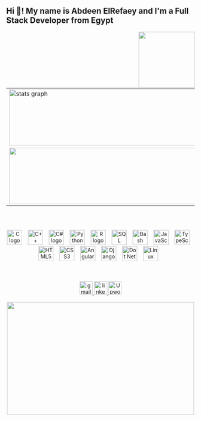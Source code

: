 <h2 align="left">Hi 👋! My name is Abdeen ElRefaey and I'm a Full Stack Developer from Egypt</h2>

<img align="right" height="150" src="https://i.giphy.com/media/v1.Y2lkPTc5MGI3NjExY2dxc2V3b2FxeXBkdnAwbHNpYmw2dW83MTJtdHZ3MnZwanFrYzljYSZlcD12MV9pbnRlcm5hbF9naWZfYnlfaWQ Y3Q9Zw/62PP2yEIAZF6g/giphy.gif"  />

<table align="center">
  <tr>
    <td>
      <img src="https://github-readme-stats.vercel.app/api?username=MagedElRefaey&hide_title=false&hide_rank=false&show_icons=true&include_all_commits=true&count_private=true&disable_animations=false&theme=dracula&locale=en&hide_border=false&cache_seconds=3600" height="150" width="500" alt="stats graph" />
    </td>
  </tr>
  <tr>
    <td>
      <img src="https://github-readme-stats.vercel.app/api/top-langs?username=MagedElRefaey&locale=en&hide_title=false&layout=compact&card_width=320&langs_count=5&theme=dracula&hide_border=false&cache_seconds=3600" height="150" width="500 alt="languages graph" />
    </td>
  </tr>
</table>

<br><br>
<div align="Center">
  <img src="https://cdn.jsdelivr.net/gh/devicons/devicon/icons/c/c-original.svg" height="40" alt="C logo" style="margin-right: 12px;" />
  <img src="https://cdn.jsdelivr.net/gh/devicons/devicon/icons/cplusplus/cplusplus-original.svg" height="40" alt="C++ logo" style="margin-right: 12px;" />
  <img src="https://cdn.jsdelivr.net/gh/devicons/devicon/icons/csharp/csharp-original.svg" height="40" alt="C# logo" style="margin-right: 12px;" />
  <img src="https://cdn.jsdelivr.net/gh/devicons/devicon/icons/python/python-original.svg" height="40" alt="Python logo" style="margin-right: 12px;" />
  <img src="https://cdn.jsdelivr.net/gh/devicons/devicon/icons/r/r-original.svg" height="40" alt="R logo" style="margin-right: 12px;" />
  <img src="https://cdn.jsdelivr.net/gh/devicons/devicon/icons/mysql/mysql-original.svg" height="40" alt="SQL logo" style="margin-right: 12px;" />
  <img src="https://cdn.jsdelivr.net/gh/devicons/devicon/icons/bash/bash-original.svg" height="40" alt="Bash logo" style="margin-right: 12px;" />
  <img src="https://cdn.jsdelivr.net/gh/devicons/devicon/icons/javascript/javascript-original.svg" height="40" alt="JavaScript logo" style="margin-right: 12px;" />
  <img src="https://cdn.jsdelivr.net/gh/devicons/devicon/icons/typescript/typescript-original.svg" height="40" alt="TypeScript logo" style="margin-right: 12px;" />
  <img src="https://cdn.jsdelivr.net/gh/devicons/devicon/icons/html5/html5-original.svg" height="40" alt="HTML5 logo" style="margin-right: 12px;" />
  <img src="https://cdn.jsdelivr.net/gh/devicons/devicon/icons/css3/css3-original.svg" height="40" alt="CSS3 logo" style="margin-right: 12px;" />
  <img src="https://cdn.jsdelivr.net/gh/devicons/devicon/icons/angularjs/angularjs-original.svg" height="40" alt="Angular logo" 
  style="margin-right: 12px;" />
  <img src="https://cdn.jsdelivr.net/gh/devicons/devicon@latest/icons/django/django-plain.svg" height="40" alt="Django logo" 
  style="margin-right: 12px;" />
  <img src="https://cdn.jsdelivr.net/gh/devicons/devicon@latest/icons/dotnetcore/dotnetcore-original.svg" height="40" alt="Dot Net logo" style="margin-right: 12px;" />
  <img src="https://cdn.jsdelivr.net/gh/devicons/devicon/icons/linux/linux-original.svg" height="40" alt="Linux logo" style="margin-right: 12px;" />
</div>
<br><br><br>
<div align="Center" >
  <a href = "mailto:MagedElRefaey777@gmail.com" target = "_blank">
  <img src="https://img.shields.io/static/v1?message=Gmail&logo=gmail&label=&color=D14836&logoColor=white&labelColor=&style=for-the-badge" height="35" alt="gmail logo"/>
  </a>
  <a href = "https://www.linkedin.com/in/abdeen-elrefaey-79779523a/" target = "_blank">
  <img src="https://img.shields.io/static/v1?message=LinkedIn&logo=linkedin&label=&color=0077B5&logoColor=white&labelColor=&style=for-the-badge" height="35" alt="linkedin logo"/>
  </a>
  <a href ="https://www.upwork.com/freelancers/~019565d95c88835d8b?mp_source=share" target="_blank">
  <img src="https://img.shields.io/static/v1?message=Upwork&logo=upwork&label=&color=6FDA44&logoColor=white&labelColor=&style=for-the-badge" height="35" alt="Upwork logo"/>
  </a>
</div>
<br>
<div align="center">
  <img height="300" width = "500" src="https://i.giphy.com/media/v1.Y2lkPTc5MGI3NjExaWR3YWgxbmc4dWU3bWJ5eTlnODhqYXZ0OGprbGgxamswd2FpdWpjayZlcD12MV9pbnRlcm5hbF9naWZfYnlfaWQmY3Q9Zw/1ZVBVvY5kS7qUHhqI2/giphy.gif" />
</div>

